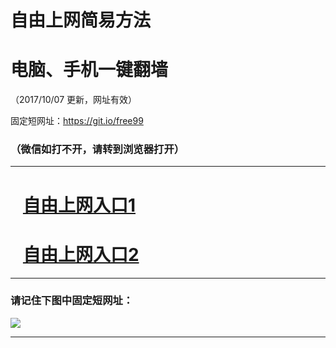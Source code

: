 ﻿# 自由上网简易方法

# 电脑、手机一键翻墙

（2017/10/07 更新，网址有效）

固定短网址：https://git.io/free99

### （微信如打不开，请转到浏览器打开）


***





# &nbsp;&nbsp; <a href="http://ft105032846.fwq-tz-1001.info/fwqtz01.html?t=100700130741 " target="_blank">自由上网入口1</a>
# &nbsp;&nbsp; <a href="http://ft1773232164.fwq-tz-1002.info/fwqtz02.html?t=100700113163 " target="_blank">自由上网入口2</a>
***

### 请记住下图中固定短网址：

<img src="https://s3-us-west-2.amazonaws.com/fwq-1001/yjfq-20170905okok.png" /> 


***

